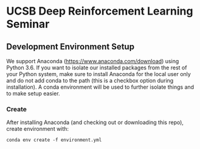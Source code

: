 # UCSB Deep Reinforcement Learning Seminar

## Development Environment Setup

We support Anaconda (https://www.anaconda.com/download) using Python 3.6. If you want to isolate our installed packages from the rest of your Python system, make sure to install Anaconda for the local user only and do not add conda to the path (this is a checkbox option during installation). A conda environment will be used to further isolate things and to make setup easier.

### Create
After installing Anaconda (and checking out or downloading this repo), create environment with:

`conda env create -f environment.yml`